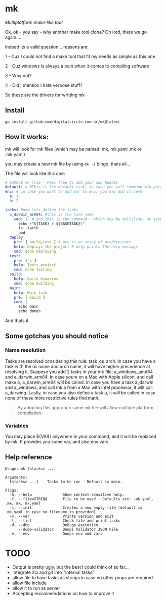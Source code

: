 # mk

_Multiplatform make-like tool_

Ok, ok - you say - why another make tool clone? Oh lord, there we go again....

Indeed its a valid question... reasons are:

1 - Cuz I could not find a make tool that fit my needs as simple as this one

2 - Cuz windows is always a pain when it comes to compiling software

3 - Why not?

4 - Did I mention I hate verbose stuff?

So these are the drivers for writting mk

## Install

```shell
go install github.com/digitalcircle-com-br/mk@latest
```

## How it works:

mk will look for mk files (which may be named: mk, mk.yaml .mk or .mk.yaml)

you may create a new mk file by using ```mk -i``` bingo, thats all...

The file will look like this one:

```yaml
# SAMPLE mk file - Feel free to add your own header
default: a #This is the default task, in case you call command w/o parameters
env: # in case you want to add var to env, you may add it here
  a: 1
  b: 2

tasks: #now lets define the tasks 
  a_darwin_arm64: #this is the task name
    cmd: |- # and this is the command - which may be multiline, no issues.
      echo \"${TASK} / ${BASETASK}\"
      ls -larth
      pwd
  deploy:
    pre: [ build,test ] # pre is an array of predecessors
    help: Deploys the project # help prints the help message
    cmd: echo deploying
  test:
    pre: [ c ]
    help: Tests project
    cmd: echo testing
  build:
    help: Build binaries
    cmd: echo building
  main:
    help: Main task
    pre: [ build ]
    cmd: |-
      echo main
      echo done%
```

And thats it.

## Some gotchas you should notice

### Name resolution

Tasks are resolved considering this rule: task_os_arch: In case you have a task with the os name and arch name, it will
have higher precedence at resolving it. Suppose you add 2 tasks in your mk file: a_windows_amd64 and a_darwin_arm64. In
case youre on a Mac with Apple silicon, and call make a, a_darwin_arm64 will be called. In case you have a task a_darwin
and a_windows, and call mk a from a Mac with Intel processor, it will call a_darwing. Lastly, in case you also define a
task a, it will be called in case none of these more restrictive rules find math.

> By adopting this approach same mk file will allow multiple platform compilation.

### Variables

You may place ${VAR} anywhere in your command, and it will be replaced by mk. It provides you some var, and also env
vars

## Help reference

```shell
Usage: mk [<tasks> ...]

Arguments:
  [<tasks> ...]    Tasks to be run - Default is main.

Flags:
  -h, --help              Show context-sensitive help.
  -f, --file=STRING       File to be used - Defaults are: .mk.yaml, .mk, mk, mk.yaml
  -i, --init              Creates a new empty file (default is .mk.yaml in case no filename is provided)
  -v, --ver               Prints version and exit
  -l, --list              Check file and print tasks
  -d, --dbg               Debugs execution
      --dump-validator    Dumps Validator JSON File
  -e, --env               Dumps env and vars

```

# TODO

- Output is pretty ugly, but the best I could think of so far...
- Integrate zip and git into "internal tasks"
- allow file to have tasks as strings in case no other props are required
- allow file include
- allow it to run as server
- Accepting recommendations on how to improve it